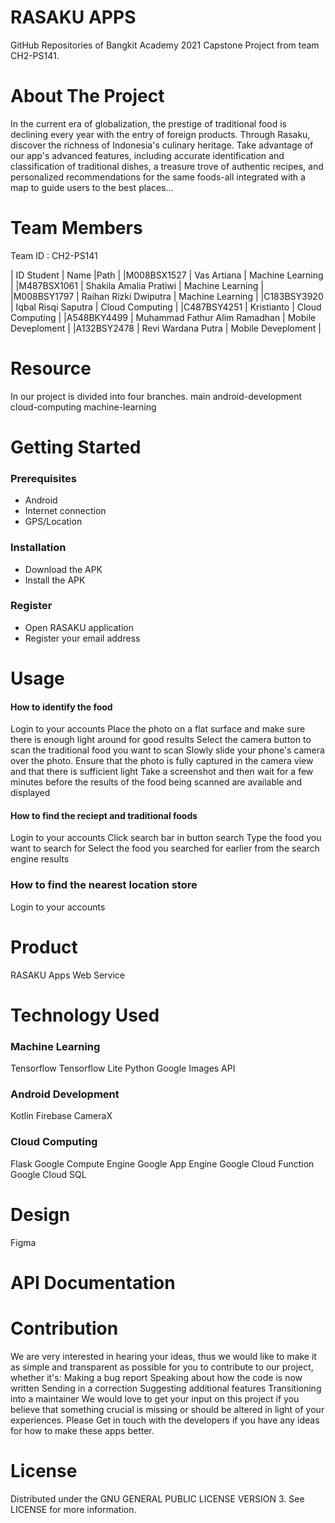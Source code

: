 # RASAKU APPS
GitHub Repositories of Bangkit Academy 2021 Capstone Project from team CH2-PS141.

# About The Project
In the current era of globalization, the prestige of traditional food is declining every year with the entry of foreign products. Through Rasaku, discover the richness of Indonesia's culinary heritage. Take advantage of our app's advanced features, including accurate identification and classification of traditional dishes, a treasure trove of authentic recipes, and personalized recommendations for the same foods-all integrated with a map to guide users to the best places...

# Team Members
Team ID : CH2-PS141

| ID Student | Name                          |Path                |
|M008BSX1527 | Vas Artiana                   | Machine Learning   |
|M487BSX1061 | Shakila Amalia Pratiwi        | Machine Learning   |
|M008BSY1797 | Raihan Rizki Dwiputra         | Machine Learning   |
|C183BSY3920 | Iqbal Risqi Saputra           | Cloud Computing    |
|C487BSY4251 | Kristianto                    | Cloud Computing    |
|A548BKY4499 | Muhammad Fathur Alim Ramadhan | Mobile Deveploment |
|A132BSY2478 | Revi Wardana Putra            | Mobile Deveploment |

# Resource
In our project is divided into four branches.
main
android-development
cloud-computing
machine-learning


# Getting Started
### Prerequisites
- Android
- Internet connection
- GPS/Location

### Installation
- Download the APK
- Install the APK

### Register
- Open RASAKU application
- Register your email address


# Usage
#### How to identify the food
Login to your accounts
Place the photo on a flat surface and make sure there is enough light around for good results
Select the camera button to scan the traditional food you want to scan
Slowly slide your phone's camera over the photo. Ensure that the photo is fully captured in the camera view and that there is sufficient light
Take a screenshot and then wait for a few minutes before the results of the food being scanned are available and displayed

#### How to find the reciept and traditional foods
Login to your accounts
Click search bar in button search
Type the food you want to search for
Select the food you searched for earlier from the search engine results

### How to find the nearest location store
Login to your accounts


# Product
RASAKU Apps
Web Service

# Technology Used
### Machine Learning
Tensorflow
Tensorflow Lite
Python
Google Images API 

### Android Development
Kotlin
Firebase
CameraX

### Cloud Computing
Flask
Google Compute Engine
Google App Engine
Google Cloud Function
Google Cloud SQL

# Design
Figma

# API Documentation

# Contribution
We are very interested in hearing your ideas, thus we would like to make it as simple and transparent as possible for you to contribute to our project, whether it's:
Making a bug report
Speaking about how the code is now written
Sending in a correction
Suggesting additional features
Transitioning into a maintainer
We would love to get your input on this project if you believe that something crucial is missing or should be altered in light of your experiences. Please Get in touch with the developers if you have any ideas for how to make these apps better.

# License
Distributed under the GNU GENERAL PUBLIC LICENSE VERSION 3. See LICENSE for more information.
